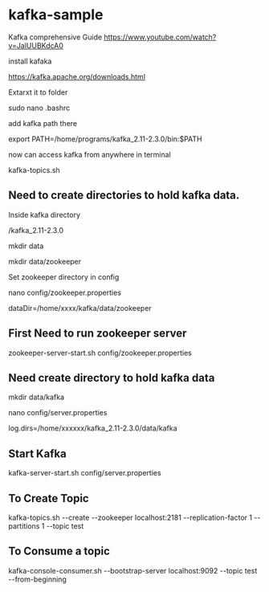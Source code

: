 # kafka-sample

Kafka comprehensive Guide
https://www.youtube.com/watch?v=JalUUBKdcA0


install kafaka

https://kafka.apache.org/downloads.html

Extarxt it to folder


sudo nano .bashrc 

add kafka path there

export PATH=/home/programs/kafka_2.11-2.3.0/bin:$PATH 

now can access kafka from anywhere in terminal

kafka-topics.sh


Need to create directories to hold kafka data.
-------------------------------------------------

Inside kafka directory

/kafka_2.11-2.3.0

mkdir data

mkdir data/zookeeper


Set zookeeper directory in config

nano config/zookeeper.properties

dataDir=/home/xxxx/kafka/data/zookeeper

First Need to run zookeeper server
------------------------------------

zookeeper-server-start.sh config/zookeeper.properties


Need create directory to hold kafka data
-----------------------------------------
mkdir data/kafka

nano config/server.properties 

log.dirs=/home/xxxxxx/kafka_2.11-2.3.0/data/kafka

Start Kafka
-------------

kafka-server-start.sh config/server.properties


To Create Topic
--------------------------

kafka-topics.sh --create --zookeeper localhost:2181 --replication-factor 1 --partitions 1 --topic test

To Consume a topic
--------------------------

kafka-console-consumer.sh --bootstrap-server localhost:9092 --topic test --from-beginning




